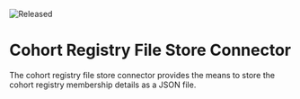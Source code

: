<!-- SPDX-License-Identifier: CC-BY-4.0 -->
<!-- Copyright Contributors to the ODPi Egeria project. -->

![Released](../../../../../../open-metadata-publication/website/images/egeria-content-status-released.png#pagewidth)

# Cohort Registry File Store Connector

The cohort registry file store connector provides the means to store
the cohort registry membership details as a JSON file.



